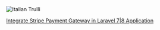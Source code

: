 <img src="https://prnt.sc/w33uje" alt="Italian Trulli">


<a href="https://www.positronx.io/integrate-stripe-payment-gateway-in-laravel-application/">Integrate Stripe Payment Gateway in Laravel 7|8 Application</a>



